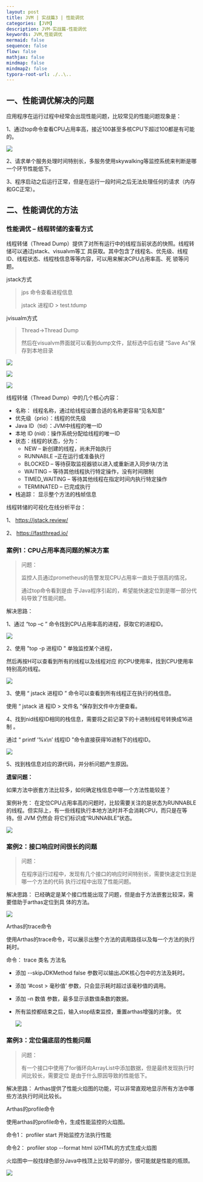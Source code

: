 ```yaml
---
layout: post
title: JVM | 实战篇3 | 性能调优
categories: [JVM]
description: JVM-实战篇-性能调优
keywords: JVM,性能调优
mermaid: false
sequence: false
flow: false
mathjax: false
mindmap: false
mindmap2: false
typora-root-url: ./..\..
---
```




## 一、性能调优解决的问题

应用程序在运行过程中经常会出现性能问题，比较常见的性能问题现象是：

1、通过top命令查看CPU占用率高，接近100甚至多核CPU下超过100都是有可能的。

![](/images/JVM-实战-性能调优.assets/20231120111438.png)

2、请求单个服务处理时间特别长，多服务使用skywalking等监控系统来判断是哪一个环节性能低下。

3、程序启动之后运行正常，但是在运行一段时间之后无法处理任何的请求（内存和GC正常）。

## 二、性能调优的方法

### 性能调优 – 线程转储的查看方式

线程转储（Thread Dump）提供了对所有运行中的线程当前状态的快照。线程转储可以通过jstack、visualvm等工 具获取。其中包含了线程名、优先级、线程ID、线程状态、线程栈信息等等内容，可以用来解决CPU占用率高、死 锁等问题。

jstack方式

> jps 命令查看进程信息
>
> jstack 进程ID > test.tdump
>
> 

jvisualm方式

> Thread->Thread Dump
>
> 然后在visualvm界面就可以看到dump文件，鼠标选中后右键 “Save As”保存到本地目录



![](/images/JVM-实战-性能调优.assets/20231120112555.png)

![](/images/JVM-实战-性能调优.assets/20231120112658.png)

![](/images/JVM-实战-性能调优.assets/20231120112141.png)

线程转储（Thread Dump）中的几个核心内容：

- 名称： 线程名称，通过给线程设置合适的名称更容易“见名知意”
- 优先级（prio）：线程的优先级
- Java ID（tid）：JVM中线程的唯一ID
- 本地 ID (nid)：操作系统分配给线程的唯一ID
- 状态：线程的状态，分为：
  - NEW – 新创建的线程，尚未开始执行
  - RUNNABLE –正在运行或准备执行 
  - BLOCKED – 等待获取监视器锁以进入或重新进入同步块/方法 
  - WAITING – 等待其他线程执行特定操作，没有时间限制 
  - TIMED_WAITING – 等待其他线程在指定时间内执行特定操作 
  - TERMINATED – 已完成执行						
- 栈追踪： 显示整个方法的栈帧信息

线程转储的可视化在线分析平台：

 1、 https://jstack.review/ 

 2、 https://fastthread.io/



### 案例1：CPU占用率高问题的解决方案

> 问题： 
>
> 监控人员通过prometheus的告警发现CPU占用率一直处于很高的情况，
>
> 通过top命令看到是由 于Java程序引起的，希望能快速定位到是哪一部分代码导致了性能问题。

解决思路：

1、通过 “top –c ” 命令找到CPU占用率高的进程，获取它的进程ID。

![](/images/JVM-实战-性能调优.assets/20231120161039.png)

2、使用 "top -p 进程ID "   单独监控某个进程，

然后再按H可以查看到所有的线程以及线程对应 的CPU使用率，找到CPU使用率特别高的线程。

![](/images/JVM-实战-性能调优.assets/20231120161116.png)

3、使用 “ jstack 进程ID ” 命令可以查看到所有线程正在执行的栈信息。

使用 “ jstack 进 程ID > 文件名 ”保存到文件中方便查看。

4、找到nid线程ID相同的栈信息，需要将之前记录下的十进制线程号转换成16进制 。

通过 “ printf ‘%x\n’ 线程ID ”命令直接获得16进制下的线程ID。

![](/images/JVM-实战-性能调优.assets/20231120161637.png)

5、找到栈信息对应的源代码，并分析问题产生原因。

**遗留问题：** 

如果方法中嵌套方法比较多，如何确定栈信息中哪一个方法性能较差？



案例补充： 在定位CPU占用率高的问题时，比较需要关注的是状态为RUNNABLE的线程。但实际上，有一些线程执行本地方法时并不会消耗CPU，而只是在等待。但 JVM 仍然会 将它们标识成“RUNNABLE”状态。

![](/images/JVM-实战-性能调优.assets/20231120163134.png)

### 案例2：接口响应时间很长的问题

> 问题： 
>
> 在程序运行过程中，发现有几个接口的响应时间特别长，需要快速定位到是哪一个方法的代码 执行过程中出现了性能问题。

解决思路： 已经确定是某个接口性能出现了问题，但是由于方法嵌套比较深，需要借助于arthas定位到具 体的方法。

![](/images/JVM-实战-性能调优.assets/20231120163314.png)

Arthas的trace命令

使用Arthas的trace命令，可以展示出整个方法的调用路径以及每一个方法的执行耗时。

命令： trace 类名 方法名

- 添加 --skipJDKMethod false 参数可以输出JDK核心包中的方法及耗时。

- 添加 ‘#cost > 毫秒值’ 参数，只会显示耗时超过该毫秒值的调用。

- 添加 –n 数值 参数，最多显示该数值条数的数据。

- 所有监控都结束之后，输入stop结束监控，重置arthas增强的对象。 优

  ![](/images/JVM-实战-性能调优.assets/20231120163626.png)

### 案例3：定位偏底层的性能问题

> 问题： 
>
> 有一个接口中使用了for循环向ArrayList中添加数据，但是最终发现执行时间比较长，需要定位 是由于什么原因导致的性能低下。

解决思路： Arthas提供了性能火焰图的功能，可以非常直观地显示所有方法中哪些方法执行时间比较长。

Arthas的profile命令 

使用arthas的profile命令，生成性能监控的火焰图。 

命令1： profiler start 开始监控方法执行性能 

命令2： profiler stop --format html 以HTML的方式生成火焰图 

火焰图中一般找绿色部分Java中栈顶上比较平的部分，很可能就是性能的瓶颈。

![](/images/JVM-实战-性能调优.assets/20231121144410.png)

## 

